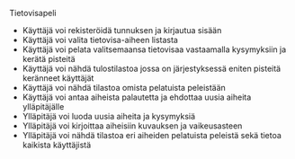 Tietovisapeli

- Käyttäjä voi rekisteröidä tunnuksen ja kirjautua sisään
- Käyttäjä voi valita tietovisa-aiheen listasta
- Käyttäjä voi pelata valitsemaansa tietovisaa vastaamalla kysymyksiin ja kerätä pisteitä
- Käyttäjä voi nähdä tulostilastoa jossa on järjestyksessä eniten pisteitä keränneet käyttäjät
- Käyttäjä voi nähdä tilastoa omista pelatuista peleistään
- Käyttäjä voi antaa aiheista palautetta ja ehdottaa uusia aiheita ylläpitäjälle
- Ylläpitäjä voi luoda uusia aiheita ja kysymyksiä
- Ylläpitäjä voi kirjoittaa aiheisiin kuvauksen ja vaikeusasteen
- Ylläpitäjä voi nähdä tilastoa eri aiheiden pelatuista peleistä sekä tietoa kaikista käyttäjistä
